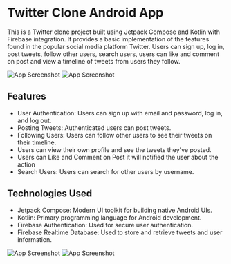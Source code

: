
# Twitter Clone Android App
This is a Twitter clone project built using Jetpack Compose and Kotlin with Firebase integration. It provides a basic implementation of the features found in the popular social media platform Twitter. Users can sign up, log in, post tweets, follow other users, search users, users can like and comment on post and view a timeline of tweets from users they follow.

![App Screenshot](https://github.com/Bhushanp091/TwitterClone/blob/master/twiiterScreenshots/Screenshot%202024-03-09%20001432.png?raw=true)
![App Screenshot](https://github.com/Bhushanp091/TwitterClone/blob/master/twiiterScreenshots/Screenshot%202024-03-09%20001401.png?raw=true)


## Features

- User Authentication: Users can sign up with email and password, log in, and log out.
- Posting Tweets: Authenticated users can post tweets.
- Following Users: Users can follow other users to see their tweets on their timeline.
-  Users can view their own profile and see the tweets they've posted.
- Users can Like and Comment on Post it will notified the user about the action
- Search Users: Users can search for other users by username.


## Technologies Used


- Jetpack Compose: Modern UI toolkit for building native Android UIs.
- Kotlin: Primary programming language for Android development.
- Firebase Authentication: Used for secure user authentication.
- Firebase Realtime Database: Used to store and retrieve tweets and user information.

![App Screenshot](https://github.com/Bhushanp091/TwitterClone/blob/master/twiiterScreenshots/Screenshot%202024-03-09%20001444.png?raw=true)
![App Screenshot](https://github.com/Bhushanp091/TwitterClone/blob/master/twiiterScreenshots/Screenshot%202024-03-09%20001543.png?raw=true)
